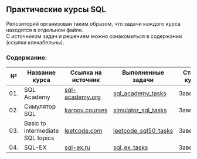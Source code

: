 ## Практические курсы SQL

Репозиторий организован таким образом, что задачи каждого курса находятся в отдельном файле. <br>
С источником задач и решением можно ознакомиться в содержании (ссылки кликабельны).

### Содержание:
| №| Название курса| Ссылка на источник | Выполненные задачи |Статус курса |
|---|-----------|-----------|------------------|--------------|
|01.|SQL Academy|[sql-academy.org](https://sql-academy.org/ru/trainer)|[sql_academy_tasks](https://github.com/alexkandinsky/sql_tasks/blob/main/sql_academy_tasks%20.ipynb)|Завершён|
|02.|Симулятор SQL|[karpov.courses](https://karpov.courses/simulator-sql)|[simulator_sql_tasks](https://github.com/alexkandinsky/sql_tasks/blob/main/simulator_sql_tasks.ipynb)|Завершён|
|03.|Basic to intermediate SQL topics|[leetcode.com](https://leetcode.com/studyplan/top-sql-50/)|[leetcode_sql50_tasks](https://github.com/alexkandinsky/sql_tasks/blob/main/leetcode_sql50_tasks.ipynb)|Завершён|
|04.|SQL-EX|[sql-ex.ru](https://sql-ex.ru)|[sql_ex_tasks](https://github.com/alexkandinsky/sql_tasks/blob/main/sql_ex_tasks.ipynb)|Завершён|
